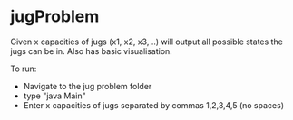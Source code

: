 # jugProblem


Given x capacities of jugs (x1, x2, x3, ..) will output all possible states the jugs can be in. 
Also has basic visualisation. 

To run: 
  - Navigate to the jug problem folder
  - type "java Main" 
  - Enter x capacities of jugs separated by commas 1,2,3,4,5 (no spaces)
